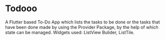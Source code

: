 # Todooo


A Flutter based To-Do App which lists the tasks to be done or the tasks that have been done made by using the Provider Package, by the help of which state can be managed.
Widgets used: ListView Bulider, ListTile.
